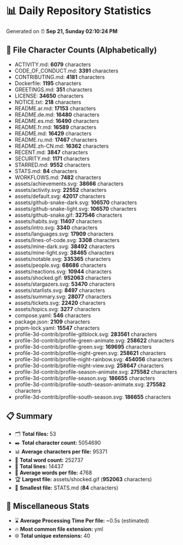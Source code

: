 # 📊 Daily Repository Statistics
Generated on ⏰ **Sep 21, Sunday 02:10:24 PM**

## 📂 File Character Counts (Alphabetically)
- ACTIVITY.md: **6079** characters
- CODE_OF_CONDUCT.md: **3391** characters
- CONTRIBUTING.md: **4181** characters
- Dockerfile: **1195** characters
- GREETINGS.md: **351** characters
- LICENSE: **34650** characters
- NOTICE.txt: **218** characters
- README.ar.md: **17153** characters
- README.de.md: **16480** characters
- README.es.md: **16490** characters
- README.fr.md: **16589** characters
- README.md: **16429** characters
- README.ru.md: **17467** characters
- README.zh-CN.md: **16362** characters
- RECENT.md: **3847** characters
- SECURITY.md: **1171** characters
- STARRED.md: **9552** characters
- STATS.md: **84** characters
- WORKFLOWS.md: **7482** characters
- assets/achievements.svg: **38666** characters
- assets/activity.svg: **22552** characters
- assets/default.svg: **42017** characters
- assets/github-snake-dark.svg: **106570** characters
- assets/github-snake-light.svg: **106570** characters
- assets/github-snake.gif: **327546** characters
- assets/habits.svg: **11407** characters
- assets/intro.svg: **3340** characters
- assets/languages.svg: **17909** characters
- assets/lines-of-code.svg: **3308** characters
- assets/mine-dark.svg: **38492** characters
- assets/mine-light.svg: **38465** characters
- assets/notable.svg: **335365** characters
- assets/people.svg: **68686** characters
- assets/reactions.svg: **10944** characters
- assets/shocked.gif: **952063** characters
- assets/stargazers.svg: **53470** characters
- assets/starlists.svg: **8497** characters
- assets/summary.svg: **28077** characters
- assets/tickets.svg: **22420** characters
- assets/topics.svg: **3277** characters
- compose.yaml: **546** characters
- package.json: **2109** characters
- pnpm-lock.yaml: **15547** characters
- profile-3d-contrib/profile-gitblock.svg: **283561** characters
- profile-3d-contrib/profile-green-animate.svg: **258622** characters
- profile-3d-contrib/profile-green.svg: **169695** characters
- profile-3d-contrib/profile-night-green.svg: **258621** characters
- profile-3d-contrib/profile-night-rainbow.svg: **454056** characters
- profile-3d-contrib/profile-night-view.svg: **258647** characters
- profile-3d-contrib/profile-season-animate.svg: **275582** characters
- profile-3d-contrib/profile-season.svg: **186655** characters
- profile-3d-contrib/profile-south-season-animate.svg: **275582** characters
- profile-3d-contrib/profile-south-season.svg: **186655** characters

## 📋 Summary
- 🗂️ **Total files:** 53
- ✒️ **Total character count:** 5054690
- 📊 **Average characters per file:** 95371
- 📝 **Total word count:** 252737
- 🧾 **Total lines:** 14437
- 📐 **Average words per file:** 4768
- 🏆 **Largest file:** assets/shocked.gif (**952063** characters)
- 🥉 **Smallest file:** STATS.md (**84** characters)

## 🌟 Miscellaneous Stats
- ⌛ **Average Processing Time Per file:** ~0.5s (estimated)
- 🔥 **Most common file extension:** yml
- 🌐 **Total unique extensions:** 40
